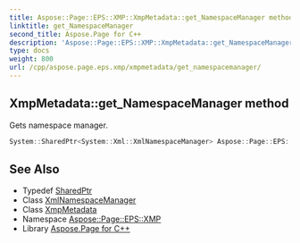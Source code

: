```yaml
---
title: Aspose::Page::EPS::XMP::XmpMetadata::get_NamespaceManager method
linktitle: get_NamespaceManager
second_title: Aspose.Page for C++
description: 'Aspose::Page::EPS::XMP::XmpMetadata::get_NamespaceManager method. Gets namespace manager in C++.'
type: docs
weight: 800
url: /cpp/aspose.page.eps.xmp/xmpmetadata/get_namespacemanager/
---
```

## XmpMetadata::get_NamespaceManager method


Gets namespace manager.

```cpp
System::SharedPtr<System::Xml::XmlNamespaceManager> Aspose::Page::EPS::XMP::XmpMetadata::get_NamespaceManager()
```

## See Also

* Typedef [SharedPtr](../../../system/sharedptr/)
* Class [XmlNamespaceManager](../../../system.xml/xmlnamespacemanager/)
* Class [XmpMetadata](../)
* Namespace [Aspose::Page::EPS::XMP](../../)
* Library [Aspose.Page for C++](../../../)
